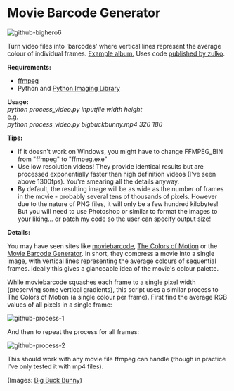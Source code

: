 # Movie Barcode Generator
![github-bighero6](https://cloud.githubusercontent.com/assets/1192790/11238640/1f7ea5ac-8e3b-11e5-8c2b-e00758b1ec19.png)

Turn video files into 'barcodes' where vertical lines represent the average colour of individual frames. [Example album.](http://imgur.com/gallery/Pw6LD/) Uses code [published by zulko](http://zulko.github.io/blog/2013/09/27/read-and-write-video-frames-in-python-using-ffmpeg/).

**Requirements:**
* [ffmpeg](https://www.ffmpeg.org/)
* Python and [Python Imaging Library](http://www.pythonware.com/products/pil/)
 
**Usage:**  
    *python process_video.py inputfile width height*  
e.g.  
    *python process_video.py bigbuckbunny.mp4 320 180*

**Tips:**
* If it doesn't work on Windows, you might have to change FFMPEG_BIN from "ffmpeg" to "ffmpeg.exe"
* Use low resolution videos! They provide identical results but are processed exponentially faster than high definition videos (I've seen above 1300fps). You're smearing all the details anyway.
* By default, the resulting image will be as wide as the number of frames in the movie - probably several tens of thousands of pixels. However due to the nature of PNG files, it will only be a few hundred kilobytes! But you will need to use Photoshop or similar to format the images to your liking... or patch my code so the user can specify output size!
 
**Details:**

You may have seen sites like [moviebarcode](http://moviebarcode.tumblr.com/), [The Colors of Motion](http://thecolorsofmotion.com/) or the [Movie Barcode Generator](http://arcanesanctum.net/movie-barcode-generator/). In short, they compress a movie into a single image, with vertical lines representing the average colours of sequential frames. Ideally this gives a glanceable idea of the movie's colour palette.

While moviebarcode squashes each frame to a single pixel width (preserving some vertical gradients), this script uses a similar process to The Colors of Motion (a single colour per frame). First find the average RGB values of all pixels in a single frame:

![github-process-1](https://cloud.githubusercontent.com/assets/1192790/11238530/715e0d1e-8e3a-11e5-9736-68f2e67d21fc.png)

And then to repeat the process for all frames:

![github-process-2](https://cloud.githubusercontent.com/assets/1192790/11238535/7664e6ac-8e3a-11e5-8989-6be607fa395e.png)

This should work with any movie file ffmpeg can handle (though in practice I've only tested it with mp4 files). 

(Images: [Big Buck Bunny](https://peach.blender.org/download/))
